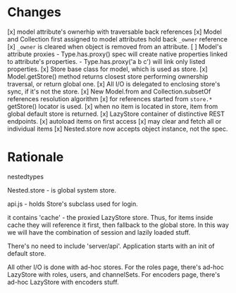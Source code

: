 # Changes

[x] model attribute's ownerhip with traversable back references
    [x] Model and Collection first assigned to model attributes hold back `_owner` reference
    [x] `_owner` is cleared when object is removed from an attribute.
[ ] Model's attribute proxies
    - Type.has.proxy() spec will create native properties linked to attribute's properties.
    - Type.has.proxy('a b c') will link only listed properties.
[x] Store base class for model, which is used as store.
    [x] Model.getStore() method returns closest store performing ownership traversal, or return global one.
    [x] All I/O is delegated to enclosing store's sync, if it's not the store.
    [x] New Model.from and Collection.subsetOf references resolution algorithm
        [x] for references started from `store.*` getStore() locator is used.
        [x] when no item is located in store, item from global default store is returned.
[x] LazyStore container of distinctive REST endpoints.
    [x] autoload items on first access
    [x] may clear and fetch all or individual items
[x] Nested.store now accepts object instance, not the spec.

# Rationale


nestedtypes

Nested.store - is global system store.

api.js - holds Store's subclass used for login.

it contains 'cache' - the proxied LazyStore store.
Thus, for items inside cache they will reference it first, then fallback to
the global store. In this way we will have the combination of session and
lazily loaded stuff.

There's no need to include 'server/api'. Application starts with an init of
default store.

All other I/O is done with ad-hoc stores.
For the roles page, there's ad-hoc LazyStore with roles, users, and channelSets.
For encoders page, there's ad-hoc LazyStore with encoders stuff.
